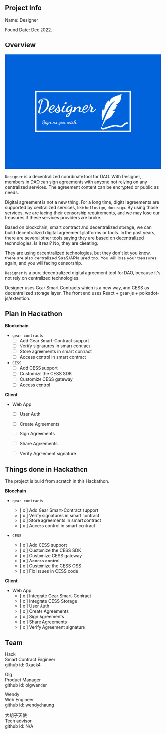 ## Project Info

Name: Designer

Found Date: Dec 2022.

## Overview

![](./docs/designer-logo.svg)

`Designer` is a decentralized coordinate tool for DAO. With Designer, members in DAO can sign agreements with anyone not relying on any centralized services. The agreement content can be encrypted or public as needs.

Digital agreement is not a new thing. For a long time, digital agreements are supported by centralized services, like `hellosign`, `docusign`. By using those services, we are facing their censorship requirements, and we may lose our treasures if these services providers are broke.

Based on blockchain, smart contract and decentralized storage, we can build decentralized digital agreement platforms or tools. In the past years, there are several other tools saying they are based on decentralized technologies. Is it real? No, they are cheating. 

They are using decentralized technologies, but they don't let you know, there are also centralized SaaS/APIs used too. You will lose your treasures again, and you will facing censorship.

`Designer` is a pure decentralized digital agreement tool for DAO, because it's not rely on centralized technologies.

Designer uses Gear Smart Contracts which is a new way, and CESS as decentralized storage layer. The front end uses React + gear-js + polkadot-js/extention. 


## Plan in Hackathon

**Blockchain**

- `gear contracts`
  - [ ] Add Gear Smart-Contract support
  - [ ] Verify signatures in smart contract
  - [ ] Store agreements in smart contract
  - [ ] Access control in smart contract

- `CESS`
  - [ ] Add CESS support
  - [ ] Customize the CESS SDK
  - [ ] Customize CESS gateway
  - [ ] Access control

**Client**

- Web App
  - [ ] User Auth
  - [ ] Create Agreements
  - [ ] Sign Agreements
  - [ ] Share Agreements
  - [ ] Verify Agreement signature


## Things done in Hackathon

The project is build from scratch in this Hackathon.

**Blocchain**
- `gear contracts`
  - [ x ] Add Gear Smart-Contract support
  - [ x ] Verify signatures in smart contract
  - [ x ] Store agreements in smart contract
  - [ x ] Access control in smart contract

- `CESS`
  - [ x ] Add CESS support
  - [ x ] Customize the CESS SDK
  - [ x ] Customize CESS gateway
  - [ x ] Access control
  - [ x ] Customize the CESS OSS
  - [ x ] Fix issues in CESS code

**Client**

- Web App
  - [ x ] Integrate Gear Smart-Contract
  - [ x ] Integrate CESS Storage
  - [ x ] User Auth
  - [ x ] Create Agreements
  - [ x ] Sign Agreements
  - [ x ] Share Agreements
  - [ x ] Verify Agreement signature

## Team

Hack  
Smart Contract Engineer  
github id: 0xack4  

Olg  
Product Manager  
github id: olgwander  

Wendy  
Web Engineer  
github id: wendychaung  

大胡子天使  
Tech advisor   
github id: N/A  



